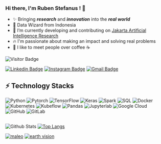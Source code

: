 ### Hi there, I'm Ruben Stefanus ! 👋
- :sparkles: Bringing ***research*** and ***innovation*** into the ***real world***
- 🧙‍ Data Wizard from Indonesia
- :milky_way: I’m currently developing and contributing on [Jakarta Artificial Intelligence Research](https://github.com/jakartaresearch)
- :fire: I'm passionate about making an impact and solving real problems
- :memo: I like to meet people over coffee ☕️

![Visitor Badge](https://visitor-badge.laobi.icu/badge?page_id=rubentea16.rubentea16)

[![Linkedin Badge](https://img.shields.io/badge/-rubenstefanus-blue?style=flat-square&logo=Linkedin&logoColor=white&link=https://www.linkedin.com/in/rubenstefanus/)](https://www.linkedin.com/in/rubenstefanus/)
[![Instagram Badge](https://img.shields.io/badge/-rubztef-purple?style=flat-square&logo=instagram&logoColor=white&link=https://instagram.com/rubztef/)](https://instagram.com/rubztef)
[![Gmail Badge](https://img.shields.io/badge/-rstefanus16@gmail.com-c14438?style=flat-square&logo=Gmail&logoColor=white&link=mailto:rstefanus16@gmail.com)](mailto:rstefanus16@gmail.com)

## ⚡ Technology Stacks

![Python](https://img.shields.io/badge/-Python-yellow?style=flat-square&logo=Python)
![Pytorch](https://img.shields.io/badge/-Pytorch-pink?style=flat-square&logo=Pytorch)
![TensorFlow](https://img.shields.io/badge/-Tensorflow-blue?style=flat-square&logo=Tensorflow)
![Keras](https://img.shields.io/badge/-Keras-gray?style=flat-square&logo=Keras)
![Spark](https://img.shields.io/badge/-Spark-purple?style=flat-square&logo=Spark)
![SQL](https://img.shields.io/badge/-SQL-peach?style=flat-square&logo=SQL)
![Docker](https://img.shields.io/badge/-Docker-black?style=flat-square&logo=docker)
![Kubernetes](https://img.shields.io/badge/-Kubernetes-white?style=flat-square&logo=Kubernetes)
![Kubeflow](https://img.shields.io/badge/-Kubeflow-blue?style=flat-square&logo=Kubeflow)
![Pandas](https://img.shields.io/badge/-Pandas-purple?style=flat-square&logo=Pandas)
![Jupyterlab](https://img.shields.io/badge/-Jupyterlab-gold?style=flat-square&logo=Jupyterlab)
![Google Cloud](https://img.shields.io/badge/Google%20Cloud-black?style=flat-square&logo=google-cloud)
![GitHub](https://img.shields.io/badge/-GitHub-181717?style=flat-square&logo=github)
![GitLab](https://img.shields.io/badge/-GitLab-FCA121?style=flat-square&logo=gitlab)

##

![Github Stats](https://github-readme-stats.vercel.app/api?username=rubentea16&show_icons=true&theme=outrun)
[![Top Langs](https://github-readme-stats.vercel.app/api/top-langs/?username=rubentea16&layout=compact&theme=react)](https://github.com/rubentea16/github-readme-stats)

[![maleo](https://github-readme-stats.vercel.app/api/pin/?username=jakartaresearch&repo=maleo&theme=dracula)](https://github.com/jakartaresearch/maleo)
[![earth vision](https://github-readme-stats.vercel.app/api/pin/?username=jakartaresearch&repo=earth-vision&theme=dracula)](https://github.com/jakartaresearch/earth-vision)
